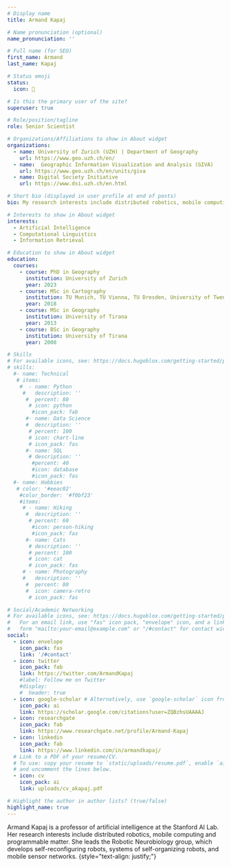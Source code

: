 ```yaml
---
# Display name
title: Armand Kapaj

# Name pronunciation (optional)
name_pronunciation: ''

# Full name (for SEO)
first_name: Armand 
last_name: Kapaj

# Status emoji
status:
  icon: 🧭

# Is this the primary user of the site?
superuser: true

# Role/position/tagline
role: Senior Scientist

# Organizations/Affiliations to show in About widget
organizations:
  - name: University of Zurich (UZH) | Department of Geography
    url: https://www.geo.uzh.ch/en/
  - name:  Geographic Information Visualization and Analysis (GIVA)
    url: https://www.geo.uzh.ch/en/units/giva
  - name: Digital Society Initiative
    url: https://www.dsi.uzh.ch/en.html

# Short bio (displayed in user profile at end of posts)
bio: My research interests include distributed robotics, mobile computing and programmable matter.

# Interests to show in About widget
interests:
  - Artificial Intelligence
  - Computational Linguistics
  - Information Retrieval

# Education to show in About widget
education:
  courses:
    - course: PhD in Geography
      institution: University of Zurich
      year: 2023
    - course: MSc in Cartography
      institution: TU Munich, TU Vienna, TU Dresden, University of Twente
      year: 2018
    - course: MSc in Geography
      institution: University of Tirana
      year: 2013
    - course: BSc in Geography
      institution: University of Tirana
      year: 2008

# Skills
# For available icons, see: https://docs.hugoblox.com/getting-started/page-builder/#icons
# skills:
  #- name: Technical
   # items:
    #  - name: Python
     #   description: ''
      #  percent: 80
       # icon: python
        #icon_pack: fab
      #- name: Data Science
      #  description: ''
       # percent: 100
       # icon: chart-line
       # icon_pack: fas
      #- name: SQL
       # description: ''
        #percent: 40
        #icon: database
        #icon_pack: fas
  #- name: Hobbies
   # color: '#eeac02'
    #color_border: '#f0bf23'
    #items:
     # - name: Hiking
      #  description: ''
       # percent: 60
        #icon: person-hiking
        #icon_pack: fas
      #- name: Cats
       # description: ''
       # percent: 100
       # icon: cat
       # icon_pack: fas
     # - name: Photography
     #   description: ''
      #  percent: 80
      #  icon: camera-retro
       # icon_pack: fas

# Social/Academic Networking
# For available icons, see: https://docs.hugoblox.com/getting-started/page-builder/#icons
#   For an email link, use "fas" icon pack, "envelope" icon, and a link in the
#   form "mailto:your-email@example.com" or "/#contact" for contact widget.
social:
  - icon: envelope
    icon_pack: fas
    link: '/#contact'
  - icon: twitter
    icon_pack: fab
    link: https://twitter.com/ArmandKapaj
    #label: Follow me on Twitter
    #display:
    #  header: true
  - icon: google-scholar # Alternatively, use `google-scholar` icon from `ai` icon pack
    icon_pack: ai
    link: https://scholar.google.com/citations?user=ZQBzhsUAAAAJ
  - icon: researchgate
    icon_pack: fab
    link: https://www.researchgate.net/profile/Armand-Kapaj
  - icon: linkedin
    icon_pack: fab
    link: https://www.linkedin.com/in/armandkapaj/
  # Link to a PDF of your resume/CV.
  # To use: copy your resume to `static/uploads/resume.pdf`, enable `ai` icons in `params.yaml`,
  # and uncomment the lines below.
  - icon: cv
    icon_pack: ai
    link: uploads/cv_akapaj.pdf

# Highlight the author in author lists? (true/false)
highlight_name: true
---
```


Armand Kapaj is a professor of artificial intelligence at the Stanford AI Lab. Her research interests include distributed robotics, mobile computing and programmable matter. She leads the Robotic Neurobiology group, which develops self-reconfiguring robots, systems of self-organizing robots, and mobile sensor networks.
{style="text-align: justify;"}
